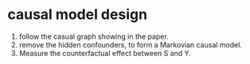 # causal model design

1. follow the casual graph showing in the paper.
2. remove the hidden confounders, to form a Markovian causal model.
3. Measure the counterfactual effect between S and Y.

